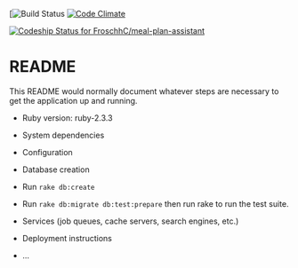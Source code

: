 [![Build Status](https://codeship.com/projects/60ec4d80-c23c-0135-5b20-166a1840e46e/status?branch=master)
[![Code Climate](https://codeclimate.com/github/FroschhC/meal-plan-assistant/badges/gpa.svg)](https://codeclimate.com/github/FroschhC/meal-plan-assistant)
<!-- [![Coverage Status](https://coveralls.io/repos/github/FroschhC/meal-plan-assistant/badge.svg?branch=master)](https://coveralls.io/github/FroschhC/meal-plan-assistant?branch=master) -->
[ ![Codeship Status for FroschhC/meal-plan-assistant](https://app.codeship.com/projects/60ec4d80-c23c-0135-5b20-166a1840e46e/status?branch=master)](https://app.codeship.com/projects/260498)

# README

This README would normally document whatever steps are necessary to get the
application up and running.

* Ruby version: ruby-2.3.3

* System dependencies

* Configuration

* Database creation

* Run `rake db:create`

* Run `rake db:migrate db:test:prepare` then run rake to run the test suite.

* Services (job queues, cache servers, search engines, etc.)

* Deployment instructions

* ...
